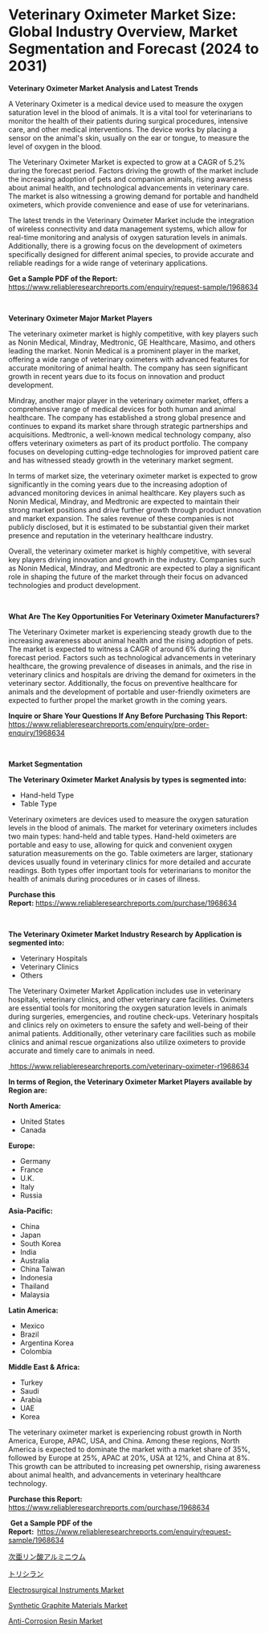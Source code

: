 <p><h1>Veterinary Oximeter Market Size: Global Industry Overview, Market Segmentation and Forecast (2024 to 2031)</h1></p><p><strong>Veterinary Oximeter Market Analysis and Latest Trends</strong></p>
<p><p>A Veterinary Oximeter is a medical device used to measure the oxygen saturation level in the blood of animals. It is a vital tool for veterinarians to monitor the health of their patients during surgical procedures, intensive care, and other medical interventions. The device works by placing a sensor on the animal's skin, usually on the ear or tongue, to measure the level of oxygen in the blood.</p><p>The Veterinary Oximeter Market is expected to grow at a CAGR of 5.2% during the forecast period. Factors driving the growth of the market include the increasing adoption of pets and companion animals, rising awareness about animal health, and technological advancements in veterinary care. The market is also witnessing a growing demand for portable and handheld oximeters, which provide convenience and ease of use for veterinarians.</p><p>The latest trends in the Veterinary Oximeter Market include the integration of wireless connectivity and data management systems, which allow for real-time monitoring and analysis of oxygen saturation levels in animals. Additionally, there is a growing focus on the development of oximeters specifically designed for different animal species, to provide accurate and reliable readings for a wide range of veterinary applications.</p></p>
<p><strong>Get a Sample PDF of the Report:&nbsp;</strong> <a href="https://www.reliableresearchreports.com/enquiry/request-sample/1968634">https://www.reliableresearchreports.com/enquiry/request-sample/1968634</a></p>
<p>&nbsp;</p>
<p><strong>Veterinary Oximeter Major Market Players</strong></p>
<p><p>The veterinary oximeter market is highly competitive, with key players such as Nonin Medical, Mindray, Medtronic, GE Healthcare, Masimo, and others leading the market. Nonin Medical is a prominent player in the market, offering a wide range of veterinary oximeters with advanced features for accurate monitoring of animal health. The company has seen significant growth in recent years due to its focus on innovation and product development.</p><p>Mindray, another major player in the veterinary oximeter market, offers a comprehensive range of medical devices for both human and animal healthcare. The company has established a strong global presence and continues to expand its market share through strategic partnerships and acquisitions. Medtronic, a well-known medical technology company, also offers veterinary oximeters as part of its product portfolio. The company focuses on developing cutting-edge technologies for improved patient care and has witnessed steady growth in the veterinary market segment.</p><p>In terms of market size, the veterinary oximeter market is expected to grow significantly in the coming years due to the increasing adoption of advanced monitoring devices in animal healthcare. Key players such as Nonin Medical, Mindray, and Medtronic are expected to maintain their strong market positions and drive further growth through product innovation and market expansion. The sales revenue of these companies is not publicly disclosed, but it is estimated to be substantial given their market presence and reputation in the veterinary healthcare industry.</p><p>Overall, the veterinary oximeter market is highly competitive, with several key players driving innovation and growth in the industry. Companies such as Nonin Medical, Mindray, and Medtronic are expected to play a significant role in shaping the future of the market through their focus on advanced technologies and product development.</p></p>
<p>&nbsp;</p>
<p><strong>What Are The Key Opportunities For Veterinary Oximeter Manufacturers?</strong></p>
<p><p>The Veterinary Oximeter market is experiencing steady growth due to the increasing awareness about animal health and the rising adoption of pets. The market is expected to witness a CAGR of around 6% during the forecast period. Factors such as technological advancements in veterinary healthcare, the growing prevalence of diseases in animals, and the rise in veterinary clinics and hospitals are driving the demand for oximeters in the veterinary sector. Additionally, the focus on preventive healthcare for animals and the development of portable and user-friendly oximeters are expected to further propel the market growth in the coming years.</p></p>
<p><strong>Inquire or Share Your Questions If Any Before Purchasing This Report:</strong> <a href="https://www.reliableresearchreports.com/enquiry/pre-order-enquiry/1968634">https://www.reliableresearchreports.com/enquiry/pre-order-enquiry/1968634</a></p>
<p>&nbsp;</p>
<p><strong>Market Segmentation</strong></p>
<p><strong>The Veterinary Oximeter Market Analysis by types is segmented into:</strong></p>
<p><ul><li>Hand-held Type</li><li>Table Type</li></ul></p>
<p><p>Veterinary oximeters are devices used to measure the oxygen saturation levels in the blood of animals. The market for veterinary oximeters includes two main types: hand-held and table types. Hand-held oximeters are portable and easy to use, allowing for quick and convenient oxygen saturation measurements on the go. Table oximeters are larger, stationary devices usually found in veterinary clinics for more detailed and accurate readings. Both types offer important tools for veterinarians to monitor the health of animals during procedures or in cases of illness.</p></p>
<p><strong>Purchase this Report:&nbsp;</strong><a href="https://www.reliableresearchreports.com/purchase/1968634">https://www.reliableresearchreports.com/purchase/1968634</a></p>
<p>&nbsp;</p>
<p><strong>The Veterinary Oximeter Market Industry Research by Application is segmented into:</strong></p>
<p><ul><li>Veterinary Hospitals</li><li>Veterinary Clinics</li><li>Others</li></ul></p>
<p><p>The Veterinary Oximeter Market Application includes use in veterinary hospitals, veterinary clinics, and other veterinary care facilities. Oximeters are essential tools for monitoring the oxygen saturation levels in animals during surgeries, emergencies, and routine check-ups. Veterinary hospitals and clinics rely on oximeters to ensure the safety and well-being of their animal patients. Additionally, other veterinary care facilities such as mobile clinics and animal rescue organizations also utilize oximeters to provide accurate and timely care to animals in need.</p></p>
<p><a href="https://www.reliableresearchreports.com/veterinary-oximeter-r1968634">&nbsp;https://www.reliableresearchreports.com/veterinary-oximeter-r1968634</a></p>
<p><strong>In terms of Region, the Veterinary Oximeter Market Players available by Region are:</strong></p>
<p>
    <p> <strong> North America: </strong>
        <ul>
            <li>United States</li>
            <li>Canada</li>
        </ul>
        </p> 
    <p> <strong> Europe: </strong>
        <ul>
            <li>Germany</li>
            <li>France</li>
            <li>U.K.</li>
            <li>Italy</li>
            <li>Russia</li>
        </ul>
        </p> 
    <p> <strong> Asia-Pacific: </strong>
        <ul>
            <li>China</li>
            <li>Japan</li>
            <li>South Korea</li>
            <li>India</li>
            <li>Australia</li>
            <li>China Taiwan</li>
            <li>Indonesia</li>
            <li>Thailand</li>
            <li>Malaysia</li>
        </ul>
        </p> 
    <p> <strong> Latin America: </strong>
        <ul>
            <li>Mexico</li>
            <li>Brazil</li>
            <li>Argentina Korea</li>
            <li>Colombia</li>
        </ul>
        </p> 
    <p> <strong> Middle East & Africa: </strong>
        <ul>
            <li>Turkey</li>
            <li>Saudi</li>
            <li>Arabia</li>
            <li>UAE</li>
            <li>Korea</li>
        </ul>
    </p>
    </p>
<p><p>The veterinary oximeter market is experiencing robust growth in North America, Europe, APAC, USA, and China. Among these regions, North America is expected to dominate the market with a market share of 35%, followed by Europe at 25%, APAC at 20%, USA at 12%, and China at 8%. This growth can be attributed to increasing pet ownership, rising awareness about animal health, and advancements in veterinary healthcare technology.</p></p>
<p><strong>Purchase this Report: </strong><a href="https://www.reliableresearchreports.com/purchase/1968634">https://www.reliableresearchreports.com/purchase/1968634</a></p>
<p>&nbsp;<strong>Get a Sample PDF of the Report:&nbsp;&nbsp;</strong><a href="https://www.reliableresearchreports.com/enquiry/request-sample/1968634">https://www.reliableresearchreports.com/enquiry/request-sample/1968634</a></p>
<p><strong></strong></p>
<p><p><a href="https://github.com/laurenreichert/Market-Research-Report-List-1/blob/main/358162350649.md">次亜リン酸アルミニウム</a></p><p><a href="https://github.com/vtbvgl20191192/Market-Research-Report-List-2/blob/main/634971450648.md">トリシラン</a></p><p><a href="https://github.com/cameroneffertz/Market-Research-Report-List-1/blob/main/electrosurgical-instruments-market.md">Electrosurgical Instruments Market</a></p><p><a href="https://issuu.com/reportprime-2/docs/synthetic-graphite-materials-market-size-2030.pptx">Synthetic Graphite Materials Market</a></p><p><a href="https://issuu.com/reportprime-2/docs/anti-corrosion-resin-market-size-2030.pptx">Anti-Corrosion Resin Market</a></p></p>